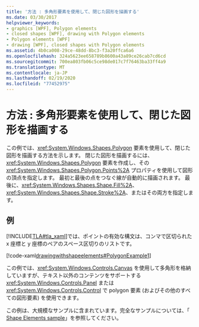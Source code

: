 ```yaml
---
title: '方法 : 多角形要素を使用して、閉じた図形を描画する'
ms.date: 03/30/2017
helpviewer_keywords:
- graphics [WPF], Polygon elements
- closed shapes [WPF], drawing with Polygon elements
- Polygon elements [WPF]
- drawing [WPF], closed shapes with Polygon elements
ms.assetid: 4b0ca008-29ce-48dd-8bc3-f3a20ffca6a6
ms.openlocfilehash: 324a5623ee658789b8600a43a89ce26cab7cd6cd
ms.sourcegitcommit: 700ea803fb06c5ce98de017c7f76463ba33ff4a9
ms.translationtype: MT
ms.contentlocale: ja-JP
ms.lasthandoff: 02/19/2020
ms.locfileid: "77452975"
---
```

# <a name="how-to-draw-a-closed-shape-by-using-the-polygon-element"></a>方法 : 多角形要素を使用して、閉じた図形を描画する
この例では、<xref:System.Windows.Shapes.Polygon> 要素を使用して、閉じた図形を描画する方法を示します。 閉じた図形を描画するには、<xref:System.Windows.Shapes.Polygon> 要素を作成し、その <xref:System.Windows.Shapes.Polygon.Points%2A> プロパティを使用して図形の頂点を指定します。 最初と最後の点をつなぐ線が自動的に描画されます。 最後に、<xref:System.Windows.Shapes.Shape.Fill%2A>、<xref:System.Windows.Shapes.Shape.Stroke%2A>、またはその両方を指定します。  
  
## <a name="example"></a>例  
 [!INCLUDE[TLA#tla_xaml](../../../../includes/tlasharptla-xaml-md.md)]では、ポイントの有効な構文は、コンマで区切られた x 座標と y 座標のペアのスペース区切りのリストです。  
  
 [!code-xaml[drawingwithshapeelements#PolygonExample1](~/samples/snippets/csharp/VS_Snippets_Wpf/DrawingWithShapeElements/CS/polygonexample.xaml#polygonexample1)]  
  
 この例では、<xref:System.Windows.Controls.Canvas> を使用して多角形を格納していますが、テキスト以外のコンテンツをサポートする <xref:System.Windows.Controls.Panel> または <xref:System.Windows.Controls.Control> で polygon 要素 (およびその他のすべての図形要素) を使用できます。  
  
 この例は、大規模なサンプルに含まれています。完全なサンプルについては、「 [Shape Elements sample](https://github.com/Microsoft/WPF-Samples/tree/master/Graphics/ShapeElements)」を参照してください。
